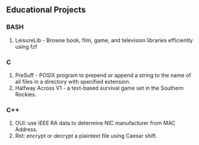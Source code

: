 ## Educational Projects

### BASH
1. LeisureLib - Browse book, film, game, and television libraries efficiently using fzf

### C
1. PreSuff - POSIX program to prepend or append a string to the name of all files in a directory with specified extension.
2. Halfway Across V1 - a text-based survival game set in the Southern Rockies.

### C++
1. OUI: use IEEE RA data to determine NIC manufacturer from MAC Address.
2. Rot: encrypt or decrypt a plaintext file using Caesar shift.
